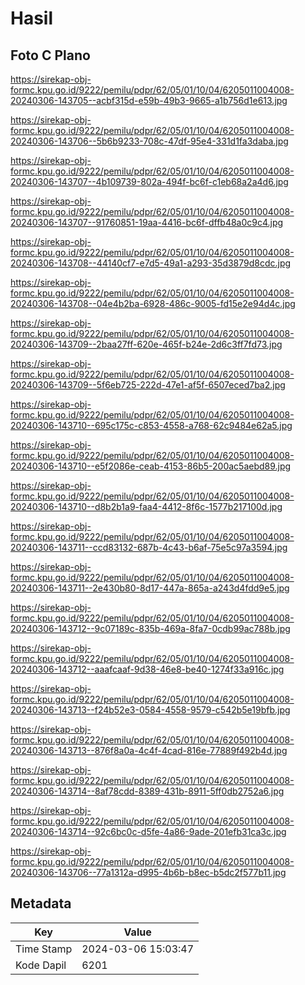 # Hasil

## Foto C Plano

https://sirekap-obj-formc.kpu.go.id/9222/pemilu/pdpr/62/05/01/10/04/6205011004008-20240306-143705--acbf315d-e59b-49b3-9665-a1b756d1e613.jpg

https://sirekap-obj-formc.kpu.go.id/9222/pemilu/pdpr/62/05/01/10/04/6205011004008-20240306-143706--5b6b9233-708c-47df-95e4-331d1fa3daba.jpg

https://sirekap-obj-formc.kpu.go.id/9222/pemilu/pdpr/62/05/01/10/04/6205011004008-20240306-143707--4b109739-802a-494f-bc6f-c1eb68a2a4d6.jpg

https://sirekap-obj-formc.kpu.go.id/9222/pemilu/pdpr/62/05/01/10/04/6205011004008-20240306-143707--91760851-19aa-4416-bc6f-dffb48a0c9c4.jpg

https://sirekap-obj-formc.kpu.go.id/9222/pemilu/pdpr/62/05/01/10/04/6205011004008-20240306-143708--44140cf7-e7d5-49a1-a293-35d3879d8cdc.jpg

https://sirekap-obj-formc.kpu.go.id/9222/pemilu/pdpr/62/05/01/10/04/6205011004008-20240306-143708--04e4b2ba-6928-486c-9005-fd15e2e94d4c.jpg

https://sirekap-obj-formc.kpu.go.id/9222/pemilu/pdpr/62/05/01/10/04/6205011004008-20240306-143709--2baa27ff-620e-465f-b24e-2d6c3ff7fd73.jpg

https://sirekap-obj-formc.kpu.go.id/9222/pemilu/pdpr/62/05/01/10/04/6205011004008-20240306-143709--5f6eb725-222d-47e1-af5f-6507eced7ba2.jpg

https://sirekap-obj-formc.kpu.go.id/9222/pemilu/pdpr/62/05/01/10/04/6205011004008-20240306-143710--695c175c-c853-4558-a768-62c9484e62a5.jpg

https://sirekap-obj-formc.kpu.go.id/9222/pemilu/pdpr/62/05/01/10/04/6205011004008-20240306-143710--e5f2086e-ceab-4153-86b5-200ac5aebd89.jpg

https://sirekap-obj-formc.kpu.go.id/9222/pemilu/pdpr/62/05/01/10/04/6205011004008-20240306-143710--d8b2b1a9-faa4-4412-8f6c-1577b217100d.jpg

https://sirekap-obj-formc.kpu.go.id/9222/pemilu/pdpr/62/05/01/10/04/6205011004008-20240306-143711--ccd83132-687b-4c43-b6af-75e5c97a3594.jpg

https://sirekap-obj-formc.kpu.go.id/9222/pemilu/pdpr/62/05/01/10/04/6205011004008-20240306-143711--2e430b80-8d17-447a-865a-a243d4fdd9e5.jpg

https://sirekap-obj-formc.kpu.go.id/9222/pemilu/pdpr/62/05/01/10/04/6205011004008-20240306-143712--9c07189c-835b-469a-8fa7-0cdb99ac788b.jpg

https://sirekap-obj-formc.kpu.go.id/9222/pemilu/pdpr/62/05/01/10/04/6205011004008-20240306-143712--aaafcaaf-9d38-46e8-be40-1274f33a916c.jpg

https://sirekap-obj-formc.kpu.go.id/9222/pemilu/pdpr/62/05/01/10/04/6205011004008-20240306-143713--f24b52e3-0584-4558-9579-c542b5e19bfb.jpg

https://sirekap-obj-formc.kpu.go.id/9222/pemilu/pdpr/62/05/01/10/04/6205011004008-20240306-143713--876f8a0a-4c4f-4cad-816e-77889f492b4d.jpg

https://sirekap-obj-formc.kpu.go.id/9222/pemilu/pdpr/62/05/01/10/04/6205011004008-20240306-143714--8af78cdd-8389-431b-8911-5ff0db2752a6.jpg

https://sirekap-obj-formc.kpu.go.id/9222/pemilu/pdpr/62/05/01/10/04/6205011004008-20240306-143714--92c6bc0c-d5fe-4a86-9ade-201efb31ca3c.jpg

https://sirekap-obj-formc.kpu.go.id/9222/pemilu/pdpr/62/05/01/10/04/6205011004008-20240306-143706--77a1312a-d995-4b6b-b8ec-b5dc2f577b11.jpg


## Metadata

| Key        | Value               |
| ---------- | ------------------- |
| Time Stamp | 2024-03-06 15:03:47 |
| Kode Dapil | 6201                |



